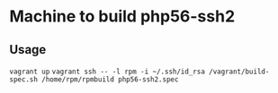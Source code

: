 Machine to build php56-ssh2
========


Usage
-------
`vagrant up`
`vagrant ssh -- -l rpm -i ~/.ssh/id_rsa /vagrant/build-spec.sh /home/rpm/rpmbuild php56-ssh2.spec`
